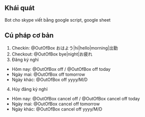## Khái quát
Bot cho skype viết bằng google script, google sheet

## Cú pháp cơ bản
1. Checkin:  @OutOfBox おはよう|hi|hello|morning|出勤
2. Checkout: @OutOfBox bye|night|お疲れ
3. Đăng ký nghỉ
  - Hôm nay: @OutOfBox off / @OutOfBox off today
  - Ngày mai: @OutOfBox off tomorrow
  - Ngày khác: @OutOfBox off yyyy/M/D
4. Hủy đăng ký nghỉ
  - Hôm nay: @OutOfBox cancel off / @OutOfBox cancel off today
  - Ngày mai: @OutOfBox cancel off tomorrow
  - Ngày khác: @OutOfBox cancel off yyyy/M/D